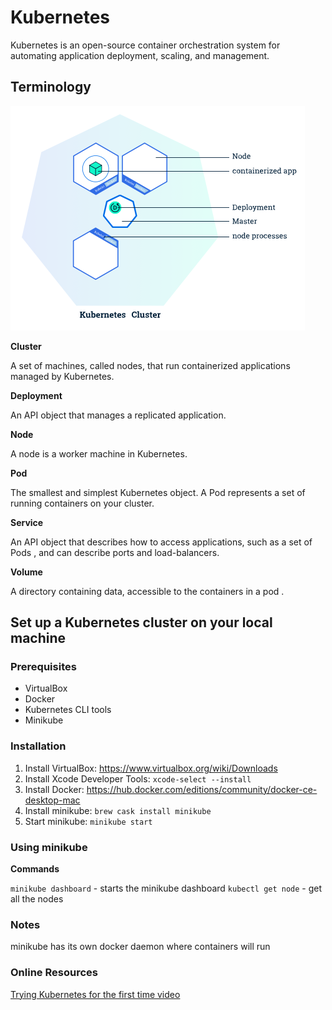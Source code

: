 # Kubernetes

Kubernetes is an open-source container orchestration system for automating application deployment, scaling, and management.

## Terminology

![kubernetes-deployment](/images/kubernetes-deployment.png)

**Cluster**

A set of machines, called nodes, that run containerized applications managed by Kubernetes.

**Deployment**

An API object that manages a replicated application.

**Node**

A node is a worker machine in Kubernetes.

**Pod**

The smallest and simplest Kubernetes object. A Pod represents a set of running containers on your cluster.

**Service**

An API object that describes how to access applications, such as a set of Pods , and can describe ports and load-balancers.

**Volume**

A directory containing data, accessible to the containers in a pod .

## Set up a Kubernetes cluster on your local machine

### Prerequisites

* VirtualBox
* Docker
* Kubernetes CLI tools
* Minikube

### Installation

1. Install VirtualBox: https://www.virtualbox.org/wiki/Downloads
2. Install Xcode Developer Tools: `xcode-select --install`
3. Install Docker: https://hub.docker.com/editions/community/docker-ce-desktop-mac
4. Install minikube: `brew cask install minikube`
5. Start minikube: `minikube start`

### Using minikube

**Commands**

`minikube dashboard` - starts the minikube dashboard
`kubectl get node` - get all the nodes

### Notes

minikube has its own docker daemon where containers will run

### Online Resources

[Trying Kubernetes for the first time video](https://www.youtube.com/watch?v=ZSuh_nNPGls)